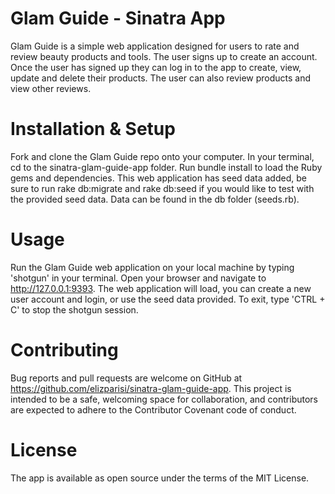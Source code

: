 Glam Guide - Sinatra App
=

Glam Guide is a simple web application designed for users to rate and review beauty products and tools. The user signs up to create an account. Once the user has signed up they can log in to the app to create, view, update and delete their products. The user can also review products and view other reviews. 

Installation & Setup
=

Fork and clone the Glam Guide repo onto your computer. In your terminal, cd to the sinatra-glam-guide-app folder. Run bundle install to load the Ruby gems and dependencies. This web application has seed data added, be sure to run rake db:migrate and rake db:seed if you would like to test with the provided seed data. Data can be found in the db folder (seeds.rb).

Usage
=

Run the Glam Guide web application on your local machine by typing 'shotgun' in your terminal. Open your browser and navigate to http://127.0.0.1:9393. The web application will load, you can create a new user account and login, or use the seed data provided. To exit, type 'CTRL + C' to stop the shotgun session.

Contributing
=

Bug reports and pull requests are welcome on GitHub at https://github.com/elizparisi/sinatra-glam-guide-app. This project is intended to be a safe, welcoming space for collaboration, and contributors are expected to adhere to the Contributor Covenant code of conduct.

License
=

The app is available as open source under the terms of the MIT License.


